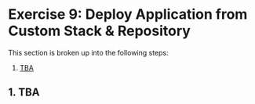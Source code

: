 # Exercise 9: Deploy Application from Custom Stack & Repository

This section is broken up into the following steps:

1. [TBA](#1-TBA)

## 1. TBA
